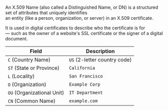 An X.509 Name (also called a Distinguished Name, or DN) is a structured set of attributes that uniquely identifies  
an entity (like a person, organization, or server) in an X.509 certificate.

It is used in digital certificates to describe who the certificate is for  
— such as the owner of a website's SSL certificate or the signer of a digital document.



| Field                      | Description                  |
| -------------------------- | ---------------------------- |
| `C` (Country Name)         | `US` (2-letter country code) |
| `ST` (State or Province)   | `California`                 |
| `L` (Locality)             | `San Francisco`              |
| `O` (Organization)         | `Example Corp`               |
| `OU` (Organizational Unit) | `IT Department`              |
| `CN` (Common Name)         | `example.com`                |

